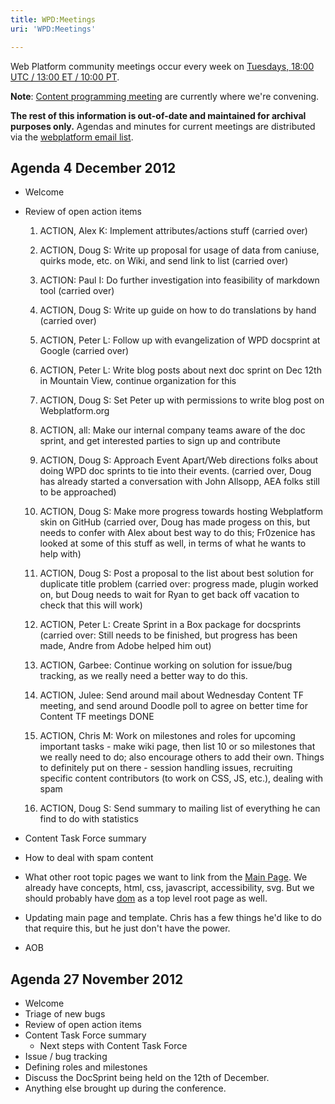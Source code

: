 ```yaml
---
title: WPD:Meetings
uri: 'WPD:Meetings'

---
```

Web Platform community meetings occur every week on [Tuesdays, 18:00 UTC / 13:00 ET / 10:00 PT](http://everytimezone.com/#2014-2-25,1800).

**Note**: [Content programming meeting](http://docs.webplatform.org/wiki/WPD:Community/Meetings/Content) are currently where we're convening.

**The rest of this information is out-of-date and maintained for archival purposes only.** Agendas and minutes for current meetings are distributed via the [webplatform email list](http://lists.w3.org/Archives/Public/public-webplatform/).

## <span>Agenda 4 December 2012</span>

-   Welcome

-   Review of open action items

    1.  ACTION, Alex K: Implement attributes/actions stuff (carried over)

    2.  ACTION, Doug S: Write up proposal for usage of data from caniuse, quirks mode, etc. on Wiki, and send link to list (carried over)

    3.  ACTION: Paul I: Do further investigation into feasibility of markdown tool (carried over)

    4.  ACTION, Doug S: Write up guide on how to do translations by hand (carried over)

    5.  ACTION, Peter L: Follow up with evangelization of WPD docsprint at Google (carried over)

    6.  ACTION, Peter L: Write blog posts about next doc sprint on Dec 12th in Mountain View, continue organization for this

    7.  ACTION, Doug S: Set Peter up with permissions to write blog post on Webplatform.org

    8.  ACTION, all: Make our internal company teams aware of the doc sprint, and get interested parties to sign up and contribute

    9.  ACTION, Doug S: Approach Event Apart/Web directions folks about doing WPD doc sprints to tie into their events. (carried over, Doug has already started a conversation with John Allsopp, AEA folks still to be approached)

    10. ACTION, Doug S: Make more progress towards hosting Webplatform skin on GitHub (carried over, Doug has made progess on this, but needs to confer with Alex about best way to do this; Fr0zenice has looked at some of this stuff as well, in terms of what he wants to help with)

    11. ACTION, Doug S: Post a proposal to the list about best solution for duplicate title problem (carried over: progress made, plugin worked on, but Doug needs to wait for Ryan to get back off vacation to check that this will work)

    12. ACTION, Peter L: Create Sprint in a Box package for docsprints (carried over: Still needs to be finished, but progress has been made, Andre from Adobe helped him out)

    13. ACTION, Garbee: Continue working on solution for issue/bug tracking, as we really need a better way to do this.

    14. ACTION, Julee: Send around mail about Wednesday Content TF meeting, and send around Doodle poll to agree on better time for Content TF meetings DONE

    15. ACTION, Chris M: Work on milestones and roles for upcoming important tasks - make wiki page, then list 10 or so milestones that we really need to do; also encourage others to add their own. Things to definitely put on there - session handling issues, recruiting specific content contributors (to work on CSS, JS, etc.), dealing with spam

    16. ACTION, Doug S: Send summary to mailing list of everything he can find to do with statistics

-   Content Task Force summary

-   How to deal with spam content

-   What other root topic pages we want to link from the [Main Page](/Main_Page). We already have concepts, html, css, javascript, accessibility, svg. But we should probably have [dom](/dom) as a top level root page as well.

-   Updating main page and template. Chris has a few things he'd like to do that require this, but he just don't have the power.

-   AOB

## <span>Agenda 27 November 2012</span>

-   Welcome
-   Triage of new bugs
-   Review of open action items
-   Content Task Force summary
    -   Next steps with Content Task Force
-   Issue / bug tracking
-   Defining roles and milestones
-   Discuss the DocSprint being held on the 12th of December.
-   Anything else brought up during the conference.
